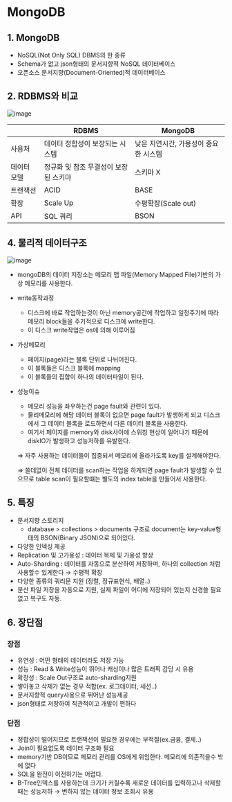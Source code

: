 # MongoDB

## 1. MongoDB

- NoSQL(Not Only SQL) DBMS의 한 종류
- Schema가 없고 json형태의 문서지향적 NoSQL 데이터베이스
- 오픈소스 문서지향(Document-Oriented)적 데이터베이스

## 2. RDBMS와 비교

![image](https://user-images.githubusercontent.com/73684562/185583127-b306b5dd-9333-4ed6-96a8-cd1d1665ef41.png)

|  | RDBMS | MongoDB |
| --- | --- | --- |
| 사용처 | 데이터 정합성이 보장되는 시스템 | 낮은 지연시간, 가용성이 중요한 시스템 |
| 데이터 모델 | 정규화 및 참조 무결성이 보장된 스키마 | 스키마 X |
| 트랜잭션 | ACID | BASE |
| 확장 | Scale Up | 수평확장(Scale out) |
| API | SQL 쿼리 | BSON |

## 4. 물리적 데이터구조

![image](https://user-images.githubusercontent.com/73684562/185583167-3f3f368b-0858-4a2b-bc07-1219912d7fe7.png)

- mongoDB의 데이터 저장소는 메모리 맵 파일(Memory Mapped File)기반의 가상 메모리를 사용한다.
- write동작과정
    - 디스크에 바로 작업하는것이 아닌 memory공간에 작업하고 일정주기에 따라 메모리 block들을 주기적으로 디스크에 write한다.
    - 이 디스크 write작업은 os에 의해 이루어짐
- 가상메모리
    - 페이지(page)라는 블록 단위로 나뉘어진다.
    - 이 블록들은 디스크 블록에 mapping
    - 이 블록들의 집합이 하나의 데이터파일이 된다.
- 성능이슈
    - 메모리 성능을 좌우하는건 page fault와 관련이 있다.
    - 물리메모리에 해당 데이터 블록이 없으면 page fault가 발생하게 되고 디스크에서 그 데이터 블록을 로드하면서 다른 데이터 블록을 사용한다.
    - 여기서 페이지를 memory와 disk사이에 스위칭 현상이 일어나기 때문에 diskIO가 발생하고 성능저하를 유발한다.
    
    ⇒ 자주 사용하는 데이터들이 집중되서 메모리에 올라가도록 key를 설계해야한다. 
    
    ⇒ 쓸데없이 전체 데이터를 scan하는 작업을 하게되면 page fault가 발생할 수 있으므로 table scan이 필요할떄는 별도의 index table을 만들어서 사용한다.
    

## 5. 특징

- 문서지향 스토리지
    - database > collections > documents 구조로 document는 key-value형태의 BSON(Binary JSON)으로 되어있다.
- 다양한 인덱싱 제공
- Replication 및 고가용성 : 데이터 복제 및 가용성 향상
- Auto-Sharding : 데이터를 자동으로 분산하여 저장하며, 하나의 collection 처럼 사용할수 있게한다 → 수평적 확장
- 다양한 종류의 쿼리문 지원 (정렬, 정규표현식, 배열..)
- 분산 파일 저장을 자동으로 지원, 실제 파일이 어디에 저장되어 있는지 신경쓸 필요없고 복구도 자동.

## 6. 장단점

### 장점

- 유연성 : 어떤 형태의 데이터라도 저장 가능
- 성능 : Read & Write성능이 뛰어나 캐싱이나 많은 트래픽 감당 시 유용
- 확장성 : Scale Out구조로 auto-sharding지원
- 쌓아놓고 삭제가 없는 경우 적합(ex. 로그데이터, 세션..)
- 문서지향적 query사용으로 뛰어난 성능제공
- json형태로 저장하여 직관적이고 개발이 편하다

### 단점

- 정합성이 떨어지므로 트랜잭션이 필요한 경우에는 부적절(ex.금융, 결제..)
- Join이 필요없도록 데이터 구조화 필요
- memory기반 DB이므로 메모리 관리를 OS에게 위임한다. 메모리에 의존적을수 밖에 없다
- SQL을 완전이 이전하기는 어렵다.
- B-Tree인덱스를 사용하는데 크기가 커질수록 새로운 데이터를 입력하고나 삭제할때는 성능저하 → 변하지 않는 데이터 정보 조회시 유용
